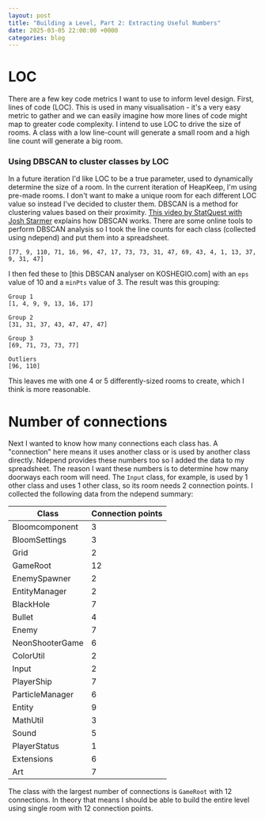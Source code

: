 ```yaml
---
layout: post
title: "Building a Level, Part 2: Extracting Useful Numbers"
date: 2025-03-05 22:00:00 +0000
categories: blog
---
```


# LOC
There are a few key code metrics I want to use to inform level design. First, lines of code (LOC). This is used in many visualisation - it's a very easy metric to gather and we can easily imagine how more lines of code might map to greater code complexity. I intend to use LOC to drive the size of rooms. A class with a low line-count will generate a small room and a high line count will generate a big room.

### Using DBSCAN to cluster classes by LOC
In a future iteration I'd like LOC to be a true parameter, used to dynamically determine the size of a room. In the current iteration of HeapKeep, I'm using pre-made rooms. I don't want to make a unique room for each different LOC value so instead I've decided to cluster them. DBSCAN is a method for clustering values based on their proximity. [This video by StatQuest with Josh Starmer](https://www.youtube.com/watch?v=RDZUdRSDOok) explains how DBSCAN works. There are some online tools to perform DBSCAN analysis so I took the line counts for each class (collected using ndepend) and put them into a spreadsheet.
```
[77, 9, 110, 71, 16, 96, 47, 17, 73, 73, 31, 47, 69, 43, 4, 1, 13, 37, 9, 31, 47]
```

I then fed these to [this DBSCAN analyser on KOSHEGIO.com] with an `eps` value of 10 and a `minPts` value of 3. The result was this grouping:
```
Group 1
[1, 4, 9, 9, 13, 16, 17]

Group 2
[31, 31, 37, 43, 47, 47, 47]

Group 3
[69, 71, 73, 73, 77]

Outliers
[96, 110]
```

This leaves me with one 4 or 5 differently-sized rooms to create, which I think is more reasonable.

# Number of connections
Next I wanted to know how many connections each class has. A "connection" here means it uses another class or is used by another class directly. Ndepend provides these numbers too so I added the data to my spreadsheet. The reason I want these numbers is to determine how many doorways each room will need. The `Input` class, for example, is used by 1 other class and uses 1 other class, so its room needs 2 connection points. I collected the following data from the ndepend summary:

| Class	            | Connection points |
| ----------------- | ----------------- |
| Bloomcomponent	| 3                 |
| BloomSettings	    | 3                 |
| Grid	            | 2                 |
| GameRoot	        | 12                |
| EnemySpawner	    | 2                 |
| EntityManager	    | 2                 |
| BlackHole	        | 7                 |
| Bullet	    	| 4                 |
| Enemy	    	    | 7                 |
| NeonShooterGame	| 6                 |
| ColorUtil	        | 2                 |
| Input	            | 2                 |
| PlayerShip	    | 7                 |
| ParticleManager	| 6                 |
| Entity	        | 9                 |
| MathUtil	        | 3                 |
| Sound	            | 5                 |
| PlayerStatus	    | 1                 |
| Extensions	    | 6                 |
| Art	            | 7                 |

The class with the largest number of connections is `GameRoot` with 12 connections. In theory that means I should be able to build the entire level using single room with 12 connection points.